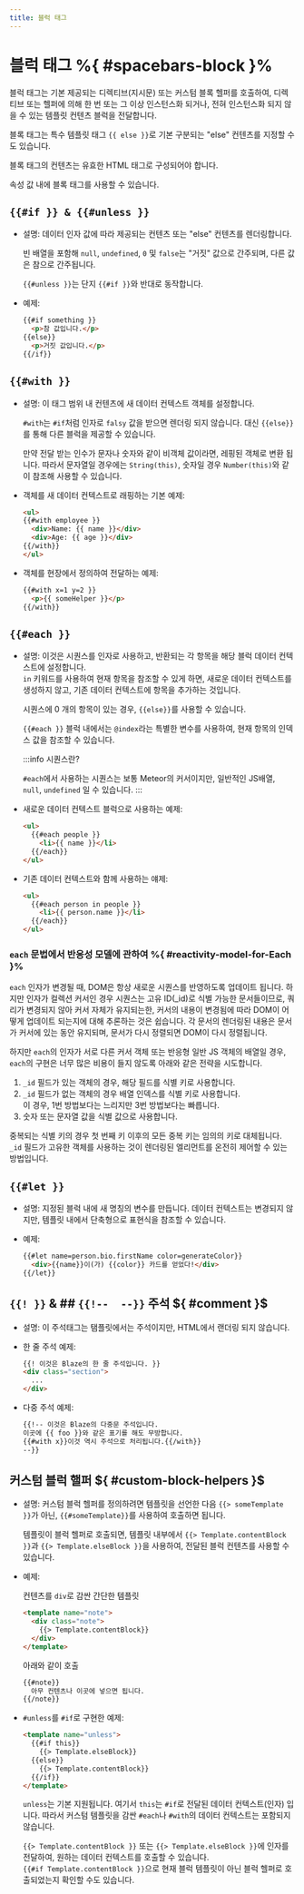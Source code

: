 ```yaml
---
title: 블럭 태그
---
```


# 블럭 태그 %{ #spacebars-block }%

블럭 태그는 기본 제공되는 디렉티브(지시문) 또는 커스텀 블록 헬퍼를 호출하여,
디렉티브 또는 헬퍼에 의해 한 번 또는 그 이상 인스턴스화 되거나,
전혀 인스턴스화 되지 않을 수 있는 템플릿 컨텐츠 블럭을 전달합니다.

블록 태그는 특수 템플릿 태그 `{​{ else }}`로 기본 구분되는 "else" 컨텐츠를 지정할 수도 있습니다.

블록 태그의 컨텐츠는 유효한 HTML 태그로 구성되어야 합니다.

속성 값 내에 블록 태그를 사용할 수 있습니다.

## `{​{#if }} & {​{#unless }}`

- 설명: 데이터 인자 값에 따라 제공되는 컨텐츠 또는 "else" 컨텐츠를 렌더링합니다.

  빈 배열을 포함해 `null`, `undefined`, `0` 및 `false`는 "거짓" 값으로 간주되며,
  다른 값은 참으로 간주됩니다.

  `{​{#unless }}`는 단지 `{​{#if }}`와 반대로 동작합니다.

- 예제:

  ```html
  {{#if something }}
    <p>참 값입니다.</p>
  {{else}}
    <p>거짓 값입니다.</p>
  {{/if}}
  ```
  
## `{​{#with }}`

- 설명: 이 태그 범위 내 컨텐츠에 새 데이터 컨텍스트 객체를 설정합니다.
  
  `#with`는 `#if`처럼 인자로 `falsy` 값을 받으면 렌더링 되지 않습니다.
  대신 `{​{else}}`를 통해 다른 블럭을 제공할 수 있습니다.

  만약 전달 받는 인수가 문자나 숫자와 같이 비객체 값이라면,
  레핑된 객체로 변환 됩니다.
  따라서 문자열일 경우에는 `String(this)`,
  숫자일 경우 `Number(this)`와 같이 참조해 사용할 수 있습니다.

- 객체를 새 데이터 컨텍스트로 래핑하는 기본 예제:
  ```html
  <ul>
  {{#with employee }}
    <div>Name: {{ name }}</div>
    <div>Age: {{ age }}</div>
  {{/with}}
  </ul>
  ```

- 객체를 현장에서 정의하여 전달하는 예제:
  ```html
  {{#with x=1 y=2 }}
    <p>{{ someHelper }}</p>
  {{/with}}
  ```

## `{​{#each }}`

- 설명: 이것은 시퀀스를 인자로 사용하고,
  반환되는 각 항목을 해당 블럭 데이터 컨텍스트에 설정합니다. <br>
  `in` 키워드를 사용하여 현재 항목을 참조할 수 있게 하면,
  새로운 데이터 컨텍스트를 생성하지 않고,
  기존 데이터 컨텍스트에 항목을 추가하는 것입니다.

  시퀀스에 0 개의 항목이 있는 경우,
  `{​{else}}`를 사용할 수 있습니다.

  `{​{#each }}` 블럭 내에서는 `@index`라는 특별한 변수를 사용하여,
  현재 항목의 인덱스 값을 참조할 수 있습니다.

  :::info
  시퀀스란?
  
  `#each`에서 사용하는 시퀀스는 보통 Meteor의 커서이지만,
  일반적인 JS배열, `null`, `undefined` 일 수 있습니다.
  :::

- 새로운 데이터 컨텍스트 블럭으로 사용하는 예제:
  ```html
  <ul>
    {{#each people }}
      <li>{{ name }}</li>
    {{/each}}
  </ul>
  ```

- 기존 데이터 컨텍스트와 함께 사용하는 얘제:
  ```html
  <ul>
    {{#each person in people }}
      <li>{{ person.name }}</li>
    {{/each}}
  </ul>
  ```

### `each` 문법에서 반응성 모델에 관하여 %{ #reactivity-model-for-Each }%

`each` 인자가 변경될 때, DOM은 항상 새로운 시퀀스를 반영하도록 업데이트 됩니다.
하지만 인자가 컬렉션 커서인 경우 시퀀스는 고유 ID(_id)로 식별 가능한 문서들이므로,
쿼리가 변경되지 않아 커서 자체가 유지되는한,
커서의 내용이 변경됨에 따라 DOM이 어떻게 업데이트 되는지에 대해 추론하는 것은 쉽습니다.
각 문서의 렌더링된 내용은 문서가 커서에 있는 동안 유지되며,
문서가 다시 정렬되면 DOM이 다시 정렬됩니다.

하지만 `each`의 인자가 서로 다른 커서 객체 또는 반응형 일반 JS 객체의 배열일 경우,
`each`의 구현은 너무 많은 비용이 들지 않도록 아래와 같은 전략을 시도합니다.

1. `_id` 필드가 있는 객체의 경우, 해당 필드를 식별 키로 사용합니다.
2. `_id` 필드가 없는 객체의 경우 배열 인덱스를 식별 키로 사용합니다. <br>
   이 경우, 1번 방법보다는 느리지만 3번 방법보다는 빠릅니다.
3. 숫자 또는 문자열 값을 식별 값으로 사용합니다.

중복되는 식별 키의 경우 첫 번째 키 이후의 모든 중복 키는 임의의 키로 대체됩니다.
`_id` 필드가 고유한 객체를 사용하는 것이 렌더링된 엘리먼트를 온전히 제어할 수 있는 방법입니다.

## `{​{#let }}`

- 설명: 지정된 블럭 내에 새 명칭의 변수를 만듭니다.
  데이터 컨텍스트는 변경되지 않지만,
  템플릿 내에서 단축형으로 표현식을 참조할 수 있습니다.

- 예제:
  ```html
  {{#let name=person.bio.firstName color=generateColor}}
    <div>{{name}}이(가) {{color}} 카드를 얻었다!</div>
  {{/let}}
  ```

## `{​{! }}` & ## `{​{!--  --}}` 주석 ${ #comment }$

- 설명: 이 주석태그는 탬플릿에서는 주석이지만,
  HTML에서 랜더링 되지 않습니다.

- 한 줄 주석 예제:
  ```html
  {{! 이것은 Blaze의 한 줄 주석입니다. }}
  <div class="section">
    ...
  </div>
  ```

- 다중 주석 예제:
  ```html
  {{!-- 이것은 Blaze의 다중문 주석입니다.
  이곳에 {{ foo }}와 같은 표기를 해도 무방합니다.
  {{#with x}}이것 역시 주석으로 처리됩니다.{{/with}}
  --}}
  ```

## 커스텀 블럭 핼퍼 ${ #custom-block-helpers }$

- 설명: 커스텀 블럭 헬퍼를 정의하려면 템플릿을 선언한 다음 `{​{> someTemplate }}`가 아닌,
  `{​{#someTemplate}}`를 사용하여 호출하면 됩니다.

  템플릿이 블럭 헬퍼로 호출되면,
  템플릿 내부에서 `{​{> Template.contentBlock }}`과 `{​{> Template.elseBlock }}`을 사용하여,
  전달된 블럭 컨텐츠를 사용할 수 있습니다.

- 예제:

  컨텐츠를 `div`로 감싼 간단한 템플릿
  ```html
  <template name="note">
    <div class="note">
      {{> Template.contentBlock}}
    </div>
  </template>
  ```
  
  아래와 같이 호출
  ```html
  {{#note}}
    아무 컨텐츠나 이곳에 넣으면 됩니다.
  {{/note}}
  ```

- `#unless`를 `#if`로 구현한 예제:
  ```html
  <template name="unless">
    {{#if this}}
      {{> Template.elseBlock}}
    {{else}}
      {{> Template.contentBlock}}
    {{/if}}
  </template>
  ```

  `unless`는 기본 지원됩니다.
  여기서 `this`는 `#if`로 전달된 데이터 컨텍스트(인자) 입니다.
  따라서 커스텀 템플릿을 감싼 `#each`나 `#with`의 데이터 컨텍스트는 포함되지 않습니다.

  `{​{> Template.contentBlock }}` 또는 `{​{> Template.elseBlock }}`에 인자를 전달하여,
  원하는 데이터 컨텍스트를 호출할 수 있습니다. <br>
  `{​{#if Template.contentBlock }}`으로 현재 블럭 템플릿이 아닌 블럭 헬퍼로 호출되었는지 확인할 수도 있습니다.